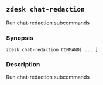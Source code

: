 ## `zdesk chat-redaction`

Run chat-redaction subcommands

### Synopsis

    zdesk chat-redaction COMMAND[ ... ]

### Description

Run chat-redaction subcommands


